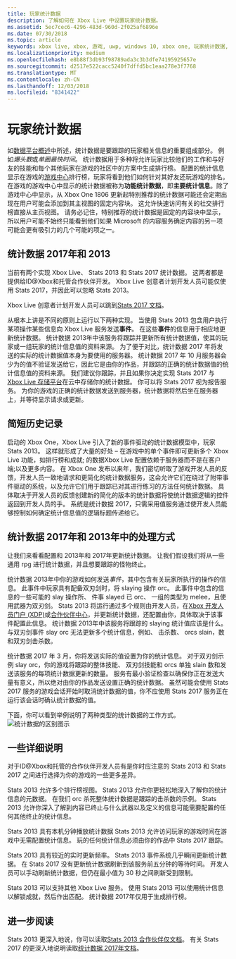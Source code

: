 ```yaml
---
title: 玩家统计数据
description: 了解如何在 Xbox Live 中设置玩家统计数据。
ms.assetid: 5ec7cec6-4296-483d-960d-2f025af6896e
ms.date: 07/30/2018
ms.topic: article
keywords: xbox live, xbox, 游戏, uwp, windows 10, xbox one, 玩家统计数据, 排行榜
ms.localizationpriority: medium
ms.openlocfilehash: e8b88f3db93f98789ada3c3b3dfe74195925657e
ms.sourcegitcommit: d2517e522cacc5240f7dffd5bc1eaa278e3f7768
ms.translationtype: MT
ms.contentlocale: zh-CN
ms.lasthandoff: 12/03/2018
ms.locfileid: "8341422"
---
```

# <a name="player-stats"></a>玩家统计数据

如[数据平台概述](../data-platform/data-platform.md)中所述，统计数据是要跟踪的玩家相关信息的重要组成部分。 例如*爆头数*或*单圈最快时间*。 统计数据用于多种将允许玩家比较他们的工作和与好友的技能和每个其他玩家在游戏的社区中的方案中生成排行榜。 配置的统计信息显示在游戏的[游戏中心](../data-platform/designing-xbox-live-experiences.md)排行榜，玩家将看到他们如何针对其好友还玩游戏的排名。 在游戏的游戏中心中显示的统计数据被称为**功能统计数据**，即**主要统计信息**。除了游戏中心中显示，从 Xbox One 1806 更新起特别推荐的统计数据可能还会定期出现在用户可能会添加到其主视图的固定内容块。 这允许快速访问有关的社交排行榜直接从主页视图。 请务必记住，特别推荐的统计数据是固定的内容块中显示，所以用户可能不始终只能看到他们如果 Microsoft 的内容服务确定内容的另一项可能会更有吸引力的几个可能的项之一。

## <a name="stats-2013-and-2017"></a>统计数据 2017年和 2013

当前有两个实现 Xbox Live、 Stats 2013 和 Stats 2017 统计数据。 这两者都是提供给ID@Xbox和托管合作伙伴开发。 Xbox Live 创意者计划开发人员可能仅使用 Stats 2017，并因此可以忽略 Stats 2013。

Xbox Live 创意者计划开发人员可以跳到[Stats 2017 文档](stats2017.md)。

从根本上讲是不同的原则上运行以下两种实现。 当使用 Stats 2013 包含用户执行某项操作某些信息向 Xbox Live 服务发送**事件**。 在这些**事件**的信息用于相应地更新统计数据。 统计数据 2013年中该服务将跟踪并更新所有统计数据值，使其的玩家或一组玩家的统计信息值的资料来源。 为了便于对比，统计数据 2017 年将发送的实际的统计数据值本身为要使用的服务器。 统计数据 2017 年 10 月服务器会少为的值不验证发送给它，因此它是由你的作品，并跟踪的正确的统计数据值的统计信息值的资料来源。 我们建议你跟踪，并且如果你决定实现 Stats 2017 与[Xbox Live 存储平台](../storage-platform/storage-platform.md)在云中存储你的统计数据。 你可以将 Stats 2017 视为报告服务。 为你的游戏的正确的统计数据发送到服务器，统计数据将然后坐在服务器上，并等待显示请求或更新。

## <a name="a-brief-history"></a>简短历史记录

启动的 Xbox One，Xbox Live 引入了新的事件驱动的统计数据模型中，玩家 Stats 2013。 这样就形成了大量的好处 – 在游戏中的单个事件即可更新多个 Xbox Live 功能，如排行榜和成就; 的数据Xbox Live 配置依赖于服务器而不是在客户端;以及更多内容。 在 Xbox One 发布以来年，我们密切听取了游戏开发人员的反馈，开发人员一致地请求和更简化的统计数据服务，这会允许它们在绕过了附带事件驱动的系统，以及允许它们用于跟踪已对其进行练习的方法任何统计数据。 具体取决于开发人员的反馈创建新的简化的版本的统计数据将使统计数据逻辑的控件返回到开发人员的手。 系统是统计数据 2017，只需采用值服务通过使开发人员能够控制如何确定统计信息值的逻辑标题传递给它。

## <a name="how-stats-are-handled-in-2013-and-2017"></a>统计数据 2017年和 2013年中的处理方式

让我们来看看配置和 2013年和 2017年更新统计数据。 让我们假设我们将从一些通用 rpg 进行统计数据，并且想要跟踪的怪物终止。

统计数据 2013年中你的游戏如何发送*事件*，其中包含有关玩家所执行的操作的信息。 此事件中玩家具有配备双刃剑时，将 slaying 操作 orc。 此事件中包含的信息的一些可能的 slay 操作所、 件事 slayed 已 orc、 一组的类型为 melee，且使用武器为双刃剑。 Stats 2013 将运行通过多个规则由开发人员，在[Xbox 开发人员门户 (XDP)](https://xdp.xboxlive.com/User/Contact/MyAccess?selectedMenu=devaccounts)或[合作伙伴中心](https://partner.microsoft.com/dashboard)，并更新统计数据，还配置由你，具体取决于该事件配置此信息。 统计数据 2013年中该服务将跟踪的 slaying 统计值应该是什么。 与双刃剑事件 slay orc 无法更新多个统计信息，例如、 击杀数、 orcs slain，数和双刃剑击杀数。

统计数据 2017 年 3 月，你将发送实际的值设置为你的统计信息。 对于双刃剑示例 slay orc，你的游戏将跟踪的整体技能、 双刃剑技能和 orcs 单独 slain 数和发送该服务的每项统计数据更新的数量。 服务有最小验证检查以确保你正在发送大量有意义，所以绝对由你的作品发送设置正确的统计数据。 虽然可能会使用 Stats 2017 服务的游戏会话开始时取消统计数据的值，你不应使用 Stats 2017 服务正在运行该会话时确认统计数据的值。

下面，你可以看到举例说明了两种类型的统计数据的工作方式。
![统计数据的区别图示](../images/stats/Stats2013-7DiagramColored.jpg)

## <a name="a-few-more-notes"></a>一些详细说明

对于ID@Xbox和托管的合作伙伴开发人员有是你时应注意的 Stats 2013 和 Stats 2017 之间进行选择为你的游戏的一些更多差异。

Stats 2013 允许多个排行榜视图。
Stats 2013 允许你更轻松地深入了解你的统计信息的元数据。 在我们 orc 杀死整体统计数据是跟踪的击杀数的示例。 Stats 2013 允许你深入了解到内容已终止与什么武器以及定义的信息可能需要配置的任何其他终止的统计信息。

Stats 2013 具有本机分钟播放统计数据 Stats 2013 允许访问玩家的游戏时间在游戏中无需配置统计信息。 玩的任何统计信息必须由你的作品中 Stats 2017 跟踪。

Stats 2013 具有较近的实时更新频率。
Stats 2013 事件系统几乎瞬间更新统计数据。 在 Stats 2017 没有更新统计数据刷新到该服务前五分钟的等待时间。 开发人员可以手动刷新统计数据，但仍在最小值为 30 秒之间刷新受到限制。

Stats 2013 可以支持其他 Xbox Live 服务。
使用 Stats 2013 可以使用统计信息以解锁成就，然后作出匹配。 统计数据 2017年仅用于生成排行榜。

## <a name="further-reading"></a>进一步阅读

Stats 2013 更深入地说，你可以读取[Stats 2013 合作伙伴仅文档](https://developer.microsoft.com/en-us/games/xbox/docs/xboxlive/xbox-live-partners/event-driven-data-platform/user-stats)。
有关 Stats 2017 的更深入地说明读取[统计数据 2017年文档](stats2017.md)。